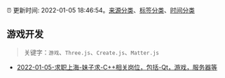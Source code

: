 :alarm_clock: 更新时间: 2022-01-05 18:46:54。[来源分类](../README.md)、[标签分类](../TAGS.md)、[时间分类](../TIMELINE.md)

## 游戏开发


> 关键字：`游戏`、`Three.js`、`Create.js`、`Matter.js`



- [2022-01-05-求职上海-妹子求-C++相关岗位，包括-Qt，游戏，服务器等](https://www.v2ex.com/t/826434) 